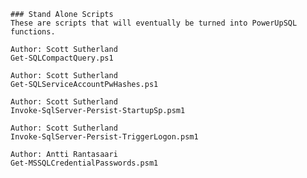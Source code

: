	### Stand Alone Scripts
	These are scripts that will eventually be turned into PowerUpSQL functions.

	Author: Scott Sutherland	
	Get-SQLCompactQuery.ps1

	Author: Scott Sutherland
	Get-SQLServiceAccountPwHashes.ps1

	Author: Scott Sutherland
	Invoke-SqlServer-Persist-StartupSp.psm1
	
	Author: Scott Sutherland
	Invoke-SqlServer-Persist-TriggerLogon.psm1	

	Author: Antti Rantasaari
	Get-MSSQLCredentialPasswords.psm1

